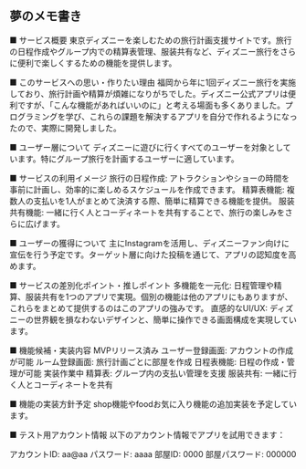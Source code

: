 ## 夢のメモ書き
■ サービス概要
東京ディズニーを楽しむための旅行計画支援サイトです。旅行の日程作成やグループ内での精算表管理、服装共有など、ディズニー旅行をさらに便利で楽しくするための機能を提供します。


■ このサービスへの思い・作りたい理由
福岡から年に1回ディズニー旅行を実施しており、旅行計画や精算が煩雑になりがちでした。ディズニー公式アプリは便利ですが、「こんな機能があればいいのに」と考える場面も多くありました。プログラミングを学び、これらの課題を解決するアプリを自分で作れるようになったので、実際に開発しました。


■ ユーザー層について
ディズニーに遊びに行くすべてのユーザーを対象としています。特にグループ旅行を計画するユーザーに適しています。

■ サービスの利用イメージ
旅行の日程作成: アトラクションやショーの時間を事前に計画し、効率的に楽しめるスケジュールを作成できます。
精算表機能: 複数人の支払いを1人がまとめて決済する際、簡単に精算できる機能を提供。
服装共有機能: 一緒に行く人とコーディネートを共有することで、旅行の楽しみをさらに広げます。


■ ユーザーの獲得について
主にInstagramを活用し、ディズニーファン向けに宣伝を行う予定です。ターゲット層に向けた投稿を通じて、アプリの認知度を高めます。


■ サービスの差別化ポイント・推しポイント
多機能を一元化: 日程管理や精算、服装共有を1つのアプリで実現。個別の機能は他のアプリにもありますが、これらをまとめて提供するのはこのアプリの強みです。
直感的なUI/UX: ディズニーの世界観を損なわないデザインと、簡単に操作できる画面構成を実現しています。


■ 機能候補・実装内容
MVPリリース済み
ユーザー登録画面: アカウントの作成が可能
ルーム登録画面: 旅行計画ごとに部屋を作成
日程表機能: 日程の作成・管理が可能
実装作業中
精算表: グループ内の支払い管理を支援
服装共有: 一緒に行く人とコーディネートを共有

■ 機能の実装方針予定
shop機能やfoodお気に入り機能の追加実装を予定しています。


■ テスト用アカウント情報
以下のアカウント情報でアプリを試用できます：

アカウントID: aa@aa
パスワード: aaaa
部屋ID: 0000
部屋パスワード: 000000
